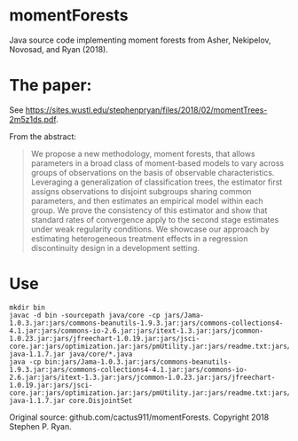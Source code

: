 # momentForests
Java source code implementing moment forests from Asher, Nekipelov, Novosad, and Ryan (2018). 

# The paper:

See https://sites.wustl.edu/stephenpryan/files/2018/02/momentTrees-2m5z1ds.pdf.

From the abstract:
>We propose a new methodology, moment forests, that allows parameters in a broad class of moment-based models to vary across groups of observations on the basis of observable characteristics. Leveraging a generalization of classification trees, the estimator first assigns observations to disjoint subgroups sharing common parameters, and then estimates an empirical model within each group. We prove the consistency of this estimator and show that standard rates of convergence apply to the second stage estimates under weak regularity conditions. We showcase our approach by estimating heterogeneous treatment effects in a regression discontinuity design in a development setting.

# Use
```
mkdir bin
javac -d bin -sourcepath java/core -cp jars/Jama-1.0.3.jar:jars/commons-beanutils-1.9.3.jar:jars/commons-collections4-4.1.jar:jars/commons-io-2.6.jar:jars/itext-1.3.jar:jars/jcommon-1.0.23.jar:jars/jfreechart-1.0.19.jar:jars/jsci-core.jar:jars/optimization.jar:jars/pmUtility.jar:jars/readme.txt:jars/snappy-java-1.1.7.jar java/core/*.java
java -cp bin:jars/Jama-1.0.3.jar:jars/commons-beanutils-1.9.3.jar:jars/commons-collections4-4.1.jar:jars/commons-io-2.6.jar:jars/itext-1.3.jar:jars/jcommon-1.0.23.jar:jars/jfreechart-1.0.19.jar:jars/jsci-core.jar:jars/optimization.jar:jars/pmUtility.jar:jars/readme.txt:jars/snappy-java-1.1.7.jar core.DisjointSet
```

Original source: github.com/cactus911/momentForests. 
Copyright 2018 Stephen P. Ryan.
